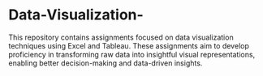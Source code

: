 # Data-Visualization-
This repository contains assignments focused on data visualization techniques using Excel and Tableau. These assignments aim to develop proficiency in transforming raw data into insightful visual representations, enabling better decision-making and data-driven insights.
